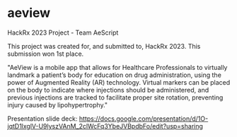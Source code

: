 # aeview
HackRx 2023 Project - Team AeScript

This project was created for, and submitted to, HackRx 2023. This submission won 1st place. 

"AeView is a mobile app that allows for Healthcare Professionals to virtually landmark a patient’s body for education on drug administration, using the power of Augmented Reality (AR) technology. Virtual markers can be placed on the body to indicate where injections should be administered, and previous injections are tracked to facilitate proper site rotation, preventing injury caused by lipohypertrophy."

Presentation slide deck: https://docs.google.com/presentation/d/1O-jqtD1lxglV-U9lyszVAnM_2clWcFq3YbeJVBpdbFo/edit?usp=sharing
